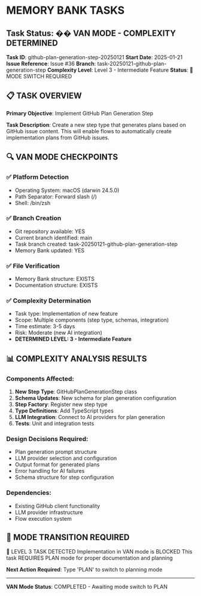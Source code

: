 # MEMORY BANK TASKS

## Task Status: �� VAN MODE - COMPLEXITY DETERMINED

**Task ID**: github-plan-generation-step-20250121
**Start Date**: 2025-01-21
**Issue Reference**: Issue #36
**Branch**: task-20250121-github-plan-generation-step
**Complexity Level**: Level 3 - Intermediate Feature
**Status**: 🔴 MODE SWITCH REQUIRED

## 📋 TASK OVERVIEW

**Primary Objective**: Implement GitHub Plan Generation Step

**Task Description**: Create a new step type that generates plans based on GitHub issue content. This will enable flows to automatically create implementation plans from GitHub issues.

## 🔍 VAN MODE CHECKPOINTS

### ✅ Platform Detection

- Operating System: macOS (darwin 24.5.0)
- Path Separator: Forward slash (/)
- Shell: /bin/zsh

### ✅ Branch Creation

- Git repository available: YES
- Current branch identified: main
- Task branch created: task-20250121-github-plan-generation-step
- Memory Bank updated: YES

### ✅ File Verification

- Memory Bank structure: EXISTS
- Documentation structure: EXISTS

### ✅ Complexity Determination

- Task type: Implementation of new feature
- Scope: Multiple components (step type, schemas, integration)
- Time estimate: 3-5 days
- Risk: Moderate (new AI integration)
- **DETERMINED LEVEL: 3 - Intermediate Feature**

## 📊 COMPLEXITY ANALYSIS RESULTS

### Components Affected:

1. **New Step Type**: GitHubPlanGenerationStep class
2. **Schema Updates**: New schema for plan generation configuration
3. **Step Factory**: Register new step type
4. **Type Definitions**: Add TypeScript types
5. **LLM Integration**: Connect to AI providers for plan generation
6. **Tests**: Unit and integration tests

### Design Decisions Required:

- Plan generation prompt structure
- LLM provider selection and configuration
- Output format for generated plans
- Error handling for AI failures
- Schema structure for step configuration

### Dependencies:

- Existing GitHub client functionality
- LLM provider infrastructure
- Flow execution system

## 🚫 MODE TRANSITION REQUIRED

🚫 LEVEL 3 TASK DETECTED
Implementation in VAN mode is BLOCKED
This task REQUIRES PLAN mode for proper documentation and planning

**Next Action Required**: Type 'PLAN' to switch to planning mode

---

**VAN Mode Status**: COMPLETED - Awaiting mode switch to PLAN
